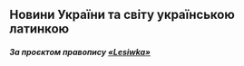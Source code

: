 ## Новини України та світу українською латинкою

#### _За проєктом правопису [«Lesiwka»](https://lesiwka.com)_ 
